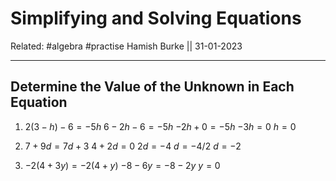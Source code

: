 # Simplifying and Solving Equations

Related: #algebra #practise 
Hamish Burke || 31-01-2023
***

## Determine the Value of the Unknown in Each Equation

1. $2(3-h)-6=-5h$
	$6-2h-6=-5h$
	$-2h+0=-5h$
	$-3h=0$
	$h=0$

2. $7+9d=7d+3$
	$4+2d=0$
	$2d=-4$
	$d=-4/2$
	$d=-2$

3. $-2(4+3y)=-2(4+y)$
	$-8-6y=-8-2y$
	$y=0$


